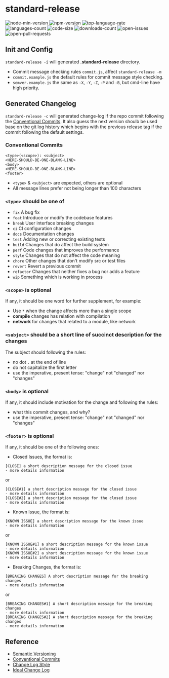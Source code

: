 # standard-release

![node-min-version](https://img.shields.io/node/v/v.svg)
![npm-version](https://img.shields.io/npm/v/@gkide/standard-release.svg)
![top-language-rate](https://img.shields.io/github/languages/top/gkide/standard-release.svg)
![languages-count](https://img.shields.io/github/languages/count/gkide/standard-release.svg)
![code-size](https://img.shields.io/github/languages/code-size/gkide/standard-release.svg)
![downloads-count](https://img.shields.io/github/downloads/gkide/standard-release/total.svg)
![open-issues](https://img.shields.io/github/issues/gkide/standard-release.svg)
![open-pull-requests](https://img.shields.io/github/issues-pr/gkide/standard-release.svg)

## Init and Config

`standard-release -i` will generated **.standard-release** directory.

-  Commit message checking rules `commit.js`, affect ``standard-release -m``
- `commit.example.js` the default rules for commit message style checking.
- `semver.example.js` the same as ``-X``, ``-Y``, ``-Z``, ``-P`` and ``-B``,
   but cmd-line have high priority.

## Generated Changelog

`standard-release -c` will generated change-log if the repo
commit following the [Conventional Commits]((https://conventionalcommits.org)).
It also guess the next version shoulb be used base on the git log history
which begins with the previous release tag if the commit following
the default settings.

### Conventional Commits

```
<type>(<scope>): <subject>
<HERE-SHOULD-BE-ONE-BLANK-LINE>
<body>
<HERE-SHOULD-BE-ONE-BLANK-LINE>
<footer>
```

- `<type>` & `<subject>` are expected, others are optional
- All message lines prefer not being longer than 100 characters

### `<type>` should be one of

- `fix` A bug fix
- `feat` Introduce or modify the codebase features
- `break` User interface breaking changes
- `ci` CI configuration changes
- `docs` Documentation changes
- `test` Adding new or correcting existing tests
- `build` Changes that do affect the build system
- `perf` Code changes that improves the performance
- `style` Changes that do not affect the code meaning
- `chore` Other changes that don't modify src or test files
- `revert` Revert a previous commit
- `refactor` Changes that neither fixes a bug nor adds a feature
- `wip` Something which is working in process

### `<scope>` is optional

If any, it should be one word for further supplement, for example:

- Use `*` when the change affects more than a single scope
- **compile** changes has relation with compilation
- **network** for changes that related to a module, like network

### `<subject>` should be a short line of succinct description for the changes

The subject should following the rules:

- no dot `.` at the end of line
- do not capitalize the first letter
- use the imperative, present tense: "change" not "changed" nor "changes"

### `<body>` is optional

If any, it should include motivation for the change and following the rules:

- what this commit changes, and why?
- use the imperative, present tense: "change" not "changed" nor "changes"

### `<footer>` is optional

If any, it should be one of the following ones:

- Closed Issues, the format is:
```
[CLOSE] a short description message for the closed issue
- more details information
```
or

```
[CLOSE#1] a short description message for the closed issue
- more details information
[CLOSE#2] a short description message for the closed issue
- more details information
```

- Known Issue, the format is:
```
[KNOWN ISSUE] a short description message for the known issue
- more details information
```
or

```
[KNOWN ISSUE#1] a short description message for the known issue
- more details information
[KNOWN ISSUE#2] a short description message for the known issue
- more details information
```

- Breaking Changes, the format is:
```
[BREAKING CHANGES] A short description message for the breaking changes
- more details information
```
or

```
[BREAKING CHANGES#1] A short description message for the breaking changes
- more details information
[BREAKING CHANGES#2] A short description message for the breaking changes
- more details information
```

## Reference

- [Semantic Versioning](https://semver.org/)
- [Conventional Commits](https://github.com/conventional-commits/conventionalcommits.org)
- [Change Log Style](https://codingart.readthedocs.io/en/latest/ChangeLog.html)
- [Ideal Change Log](https://github.com/gkide/coding-style/blob/master/data/CHANGELOG.md)
